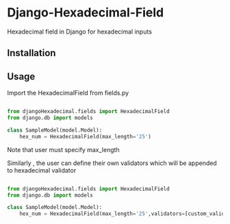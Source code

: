 # Django-Hexadecimal-Field
Hexadecimal field in Django for hexadecimal inputs

## Installation

## Usage
Import the HexadecimalField from fields.py 

```python

from djangoHexadecimal.fields import HexadecimalField
from django.db import models

class SampleModel(model.Model):
    hex_num = HexadecimalField(max_length='25')

```
Note that user must specify max_length

Similarly , the user can define their own validators which will be appended to hexadecimal validator

```python

from djangoHexadecimal.fields import HexadecimalField
from django.db import models

class SampleModel(model.Model):
    hex_num = HexadecimalField(max_length='25',validators=[custom_validator])

```
